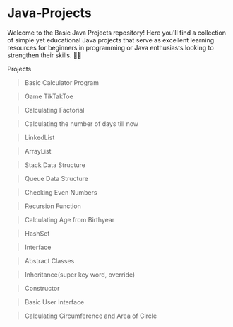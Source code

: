 # Java-Projects

Welcome to the Basic Java Projects repository! Here you'll find a collection of simple yet educational Java projects that serve as excellent learning resources for beginners in programming or Java enthusiasts looking to strengthen their skills. 🌟💡

Projects

> Basic Calculator Program 

> Game TikTakToe

> Calculating Factorial

> Calculating the number of days till now

> LinkedList

> ArrayList

> Stack Data Structure

> Queue Data Structure

> Checking Even Numbers                        

> Recursion Function

> Calculating Age from Birthyear

> HashSet

> Interface 

> Abstract Classes

> Inheritance(super key word, override)

> Constructor

> Basic User Interface

> Calculating Circumference and Area of Circle


